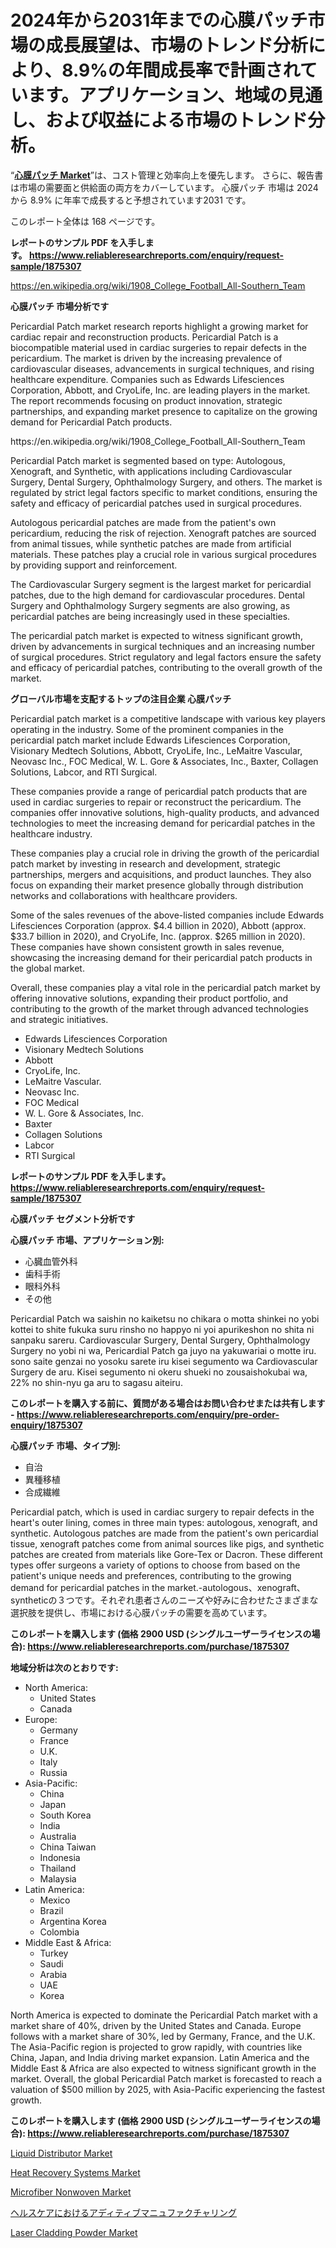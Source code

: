 <p><h1>2024年から2031年までの心膜パッチ市場の成長展望は、市場のトレンド分析により、8.9%の年間成長率で計画されています。アプリケーション、地域の見通し、および収益による市場のトレンド分析。</h1></p><p>&ldquo;<strong><a href="https://www.reliableresearchreports.com/pericardial-patch-r1875307">心膜パッチ Market</a></strong>&rdquo;は、コスト管理と効率向上を優先します。 さらに、報告書は市場の需要面と供給面の両方をカバーしています。 心膜パッチ 市場は 2024 から 8.9% に年率で成長すると予想されています2031 です。</p>
<p>このレポート全体は 168 ページです。</p>
<p><strong>レポートのサンプル PDF を入手します。&nbsp;<a href="https://www.reliableresearchreports.com/enquiry/request-sample/1875307">https://www.reliableresearchreports.com/enquiry/request-sample/1875307</a></strong></p>
<p><a href="https://en.wikipedia.org/wiki/1908_College_Football_All-Southern_Team">https://en.wikipedia.org/wiki/1908_College_Football_All-Southern_Team</a></p>
<p><strong>心膜パッチ 市場分析です</strong></p>
<p><p>Pericardial Patch market research reports highlight a growing market for cardiac repair and reconstruction products. Pericardial Patch is a biocompatible material used in cardiac surgeries to repair defects in the pericardium. The market is driven by the increasing prevalence of cardiovascular diseases, advancements in surgical techniques, and rising healthcare expenditure. Companies such as Edwards Lifesciences Corporation, Abbott, and CryoLife, Inc. are leading players in the market. The report recommends focusing on product innovation, strategic partnerships, and expanding market presence to capitalize on the growing demand for Pericardial Patch products.</p></p>
<p>https://en.wikipedia.org/wiki/1908_College_Football_All-Southern_Team</p>
<p><p>Pericardial Patch market is segmented based on type: Autologous, Xenograft, and Synthetic, with applications including Cardiovascular Surgery, Dental Surgery, Ophthalmology Surgery, and others. The market is regulated by strict legal factors specific to market conditions, ensuring the safety and efficacy of pericardial patches used in surgical procedures. </p><p>Autologous pericardial patches are made from the patient's own pericardium, reducing the risk of rejection. Xenograft patches are sourced from animal tissues, while synthetic patches are made from artificial materials. These patches play a crucial role in various surgical procedures by providing support and reinforcement. </p><p>The Cardiovascular Surgery segment is the largest market for pericardial patches, due to the high demand for cardiovascular procedures. Dental Surgery and Ophthalmology Surgery segments are also growing, as pericardial patches are being increasingly used in these specialties. </p><p>The pericardial patch market is expected to witness significant growth, driven by advancements in surgical techniques and an increasing number of surgical procedures. Strict regulatory and legal factors ensure the safety and efficacy of pericardial patches, contributing to the overall growth of the market.</p></p>
<p><strong>グローバル市場を支配するトップの注目企業 心膜パッチ</strong></p>
<p><p>Pericardial patch market is a competitive landscape with various key players operating in the industry. Some of the prominent companies in the pericardial patch market include Edwards Lifesciences Corporation, Visionary Medtech Solutions, Abbott, CryoLife, Inc., LeMaitre Vascular, Neovasc Inc., FOC Medical, W. L. Gore & Associates, Inc., Baxter, Collagen Solutions, Labcor, and RTI Surgical.</p><p>These companies provide a range of pericardial patch products that are used in cardiac surgeries to repair or reconstruct the pericardium. The companies offer innovative solutions, high-quality products, and advanced technologies to meet the increasing demand for pericardial patches in the healthcare industry.</p><p>These companies play a crucial role in driving the growth of the pericardial patch market by investing in research and development, strategic partnerships, mergers and acquisitions, and product launches. They also focus on expanding their market presence globally through distribution networks and collaborations with healthcare providers.</p><p>Some of the sales revenues of the above-listed companies include Edwards Lifesciences Corporation (approx. $4.4 billion in 2020), Abbott (approx. $33.7 billion in 2020), and CryoLife, Inc. (approx. $265 million in 2020). These companies have shown consistent growth in sales revenue, showcasing the increasing demand for their pericardial patch products in the global market.</p><p>Overall, these companies play a vital role in the pericardial patch market by offering innovative solutions, expanding their product portfolio, and contributing to the growth of the market through advanced technologies and strategic initiatives.</p></p>
<p><ul><li>Edwards Lifesciences Corporation</li><li>Visionary Medtech Solutions</li><li>Abbott</li><li>CryoLife, Inc.</li><li>LeMaitre Vascular.</li><li>Neovasc Inc.</li><li>FOC Medical</li><li>W. L. Gore & Associates, Inc.</li><li>Baxter</li><li>Collagen Solutions</li><li>Labcor</li><li>RTI Surgical</li></ul></p>
<p><strong>レポートのサンプル PDF を入手します。 <a href="https://www.reliableresearchreports.com/enquiry/request-sample/1875307">https://www.reliableresearchreports.com/enquiry/request-sample/1875307</a></strong></p>
<p><strong>心膜パッチ セグメント分析です</strong></p>
<p><strong>心膜パッチ 市場、アプリケーション別:</strong></p>
<p><ul><li>心臓血管外科</li><li>歯科手術</li><li>眼科外科</li><li>その他</li></ul></p>
<p><p>Pericardial Patch wa saishin no kaiketsu no chikara o motta shinkei no yobi kottei to shite fukuka suru rinsho no happyo ni yoi apurikeshon no shita ni sanpaku sareru. Cardiovascular Surgery, Dental Surgery, Ophthalmology Surgery no yobi ni wa, Pericardial Patch ga juyo na yakuwariai o motte iru. sono saite genzai no yosoku sarete iru kisei segumento wa Cardiovascular Surgery de aru. Kisei segumento ni okeru shueki no zousaishokubai wa, 22% no shin-nyu ga aru to sagasu aiteiru.</p></p>
<p><strong>このレポートを購入する前に、質問がある場合はお問い合わせまたは共有します - <a href="https://www.reliableresearchreports.com/enquiry/pre-order-enquiry/1875307">https://www.reliableresearchreports.com/enquiry/pre-order-enquiry/1875307</a></strong></p>
<p><strong>心膜パッチ 市場、タイプ別:</strong></p>
<p><ul><li>自治</li><li>異種移植</li><li>合成繊維</li></ul></p>
<p><p>Pericardial patch, which is used in cardiac surgery to repair defects in the heart's outer lining, comes in three main types: autologous, xenograft, and synthetic. Autologous patches are made from the patient's own pericardial tissue, xenograft patches come from animal sources like pigs, and synthetic patches are created from materials like Gore-Tex or Dacron. These different types offer surgeons a variety of options to choose from based on the patient's unique needs and preferences, contributing to the growing demand for pericardial patches in the market.-autologous、xenograft、syntheticの３つです。それぞれ患者さんのニーズや好みに合わせたさまざまな選択肢を提供し、市場における心膜パッチの需要を高めています。</p></p>
<p><strong>このレポートを購入します (価格 2900 USD (シングルユーザーライセンスの場合): <a href="https://www.reliableresearchreports.com/purchase/1875307">https://www.reliableresearchreports.com/purchase/1875307</a></strong></p>
<p><strong>地域分析は次のとおりです:</strong></p>
<p><ul>
    <li>
        North America:
        <ul>
            <li>United States</li>
            <li>Canada</li>
        </ul>
    </li>
    <li>
        Europe:
        <ul>
            <li>Germany</li>
            <li>France</li>
            <li>U.K.</li>
            <li>Italy</li>
            <li>Russia</li>
        </ul>
    </li>
    <li>
        Asia-Pacific:
        <ul>
            <li>China</li>
            <li>Japan</li>
            <li>South Korea</li>
            <li>India</li>
            <li>Australia</li>
            <li>China Taiwan</li>
            <li>Indonesia</li>
            <li>Thailand</li>
            <li>Malaysia</li>
        </ul>
    </li>
    <li>
        Latin America:
        <ul>
            <li>Mexico</li>
            <li>Brazil</li>
            <li>Argentina Korea</li>
            <li>Colombia</li>
        </ul>
    </li>
    <li>
        Middle East & Africa:
        <ul>
            <li>Turkey</li>
            <li>Saudi</li>
            <li>Arabia</li>
            <li>UAE</li>
            <li>Korea</li>
        </ul>
    </li>
    </ul></p>
<p><p>North America is expected to dominate the Pericardial Patch market with a market share of 40%, driven by the United States and Canada. Europe follows with a market share of 30%, led by Germany, France, and the U.K. The Asia-Pacific region is projected to grow rapidly, with countries like China, Japan, and India driving market expansion. Latin America and the Middle East & Africa are also expected to witness significant growth in the market. Overall, the global Pericardial Patch market is forecasted to reach a valuation of $500 million by 2025, with Asia-Pacific experiencing the fastest growth.</p></p>
<p><strong>このレポートを購入します (価格 2900 USD (シングルユーザーライセンスの場合): <a href="https://www.reliableresearchreports.com/purchase/1875307">https://www.reliableresearchreports.com/purchase/1875307</a></strong></p>
<p><p><a href="https://medium.com/@barbarakbess8920/insights-into-liquid-distributor-market-share-and-competitive-landscape-for-period-from-2024-to-5e0f989d14b7">Liquid Distributor Market</a></p><p><a href="https://medium.com/@barbarakbess8920/heat-recovery-systems-market-analysis-report-global-insights-by-region-type-outdoor-units-indoor-da7fa34687e3">Heat Recovery Systems Market</a></p><p><a href="https://www.linkedin.com/pulse/global-microfiber-nonwoven-market-size-share-analysis-product-avcac?trackingId=483om7TITJy86dEMPmvRXA%3D%3D">Microfiber Nonwoven Market</a></p><p><a href="https://medium.com/@dressleredward/%E5%8C%BB%E7%99%82%E5%88%86%E9%87%8E%E3%81%AB%E3%81%8A%E3%81%91%E3%82%8B%E4%BB%98%E5%8A%A0%E8%A3%BD%E9%80%A0%E5%B8%82%E5%A0%B4-%E5%9C%B0%E5%9F%9F%E3%81%8A%E3%82%88%E3%81%B3%E5%9B%BD%E3%83%AC%E3%83%99%E3%83%AB%E3%81%AE%E5%88%86%E6%9E%90%E3%81%AB%E7%84%A6%E7%82%B9%E3%82%92%E5%BD%93%E3%81%A6%E3%81%9F-%E7%AB%B6%E4%BA%89%E3%81%AE%E6%BF%80%E3%81%97%E3%81%84%E6%99%AF%E8%89%B2-9ac9119649b7">ヘルスケアにおけるアディティブマニュファクチャリング</a></p><p><a href="https://www.linkedin.com/pulse/future-trends-global-laser-cladding-powder-market-insights-9obec?trackingId=CBeBoydQRQKGqGrjxOcEkg%3D%3D">Laser Cladding Powder Market</a></p></p>